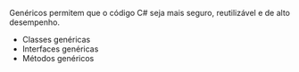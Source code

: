 Genéricos permitem que o código C# seja mais seguro, reutilizável e de alto desempenho.

* Classes genéricas
* Interfaces genéricas
* Métodos genéricos
